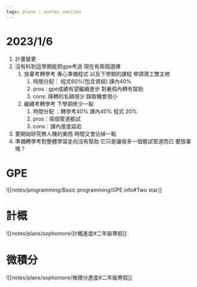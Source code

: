 ```yaml
---
tags: plans , winter_vaction
---
```


# 2023/1/6
1. 計畫變更
2. 沒有料到這學期能把gpe考過 現在有兩個選擇
	1. 放棄考轉學考 專心準備程式 以及下學期的課程 申請資工雙主修
		1. 時間分配： 程式60%(包含資結) 課內40%
		2. pros : gpe成績有望繼續進步 對暑假內轉有幫助
		3. cons: 降轉的名額很少 錄取機會很小
	2. 繼續考轉學考 下學期修少一點
		1. 時間分配 ：轉學考40% 課內40% 程式 20%
		2. pros：兩個管道都試
		3. cons：課內進度延宕
3. 要開始研究無人機的東西 時間又會佔掉一點 
4. 準備轉學考對整體學習走向沒有幫助 它只是讓我多一個嘗試管道而已 要放棄嗎？

# GPE
![[notes/programming/Basic programming/GPE info#Two star]]

# 計概
![[notes/plans/sophomore/計概進度#二年級寒假]]

# 微積分
![[notes/plans/sophomore/微積分進度#二年級寒假]]

